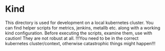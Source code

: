 # Kind
This directory is used for development on a local kubernetes cluster.
You can find helper scripts for metrics, jenkins, metallb etc. along with a working kind configuration.
Before executing the scripts, examine them, use with caution! They are not robust at all.
!!!You need to be in the correct kubernetes cluster/context, otherwise catastrophic things might happen!!!
